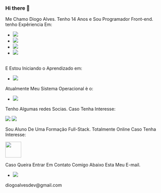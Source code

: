 ### Hi there 👋

Me Chamo Diogo Alves. Tenho 14 Anos e Sou Programador Front-end. tenho Expêriencia Em:

 - <img src="https://img.shields.io/badge/HTML5-E34F26?style=for-the-badge&logo=html5&logoColor=white">
 - <img src="https://img.shields.io/badge/CSS3-1572B6?style=for-the-badge&logo=css3&logoColor=white">
 - <img src="https://img.shields.io/badge/GIT-E44C30?style=for-the-badge&logo=git&logoColor=white">
 - <img src="https://img.shields.io/badge/GitHub-100000?style=for-the-badge&logo=github&logoColor=white">
 <br> 
 E Estou Iniciando o Aprendizado em:
 
 - <img src="https://img.shields.io/badge/JavaScript-F7DF1E?style=for-the-badge&logo=javascript&logoColor=black">

 Atualmente Meu Sistema Operacional è o:

- <img src="https://img.shields.io/badge/Windows-0078D6?style=for-the-badge&logo=windows&logoColor=white">

Tenho Algumas redes Socias. Caso Tenha Interesse:

<a href="https://www.facebook.com/profile.php?id=100031280310090"><img src="https://img.shields.io/badge/Facebook-1877F2?style=for-the-badge&logo=facebook&logoColor=white"></a>
 <a href="https://www.instagram.com/diogoalveessz/?next=%2F"><img src="https://img.shields.io/badge/Instagram-E4405F?style=for-the-badge&logo=instagram&logoColor=white"> </a>

Sou Aluno De Uma Formação Full-Stack. Totalmente Online Caso Tenha Interesse:

<a href="https://rodolfomori.com.br/devclub-n1/"><img src="https://media.licdn.com/dms/image/D4D0BAQGs0Jd8tULJZw/company-logo_200_200/0/1659810942474/dev_club_devs_logo?e=2147483647&v=beta&t=XCpZ9XZyOCsTxcUrqMIHKXHsTOL1_14IgXm43w6OJ3Y" height="50px"></a>



Caso Queira Entrar Em Contato Comigo Abaixo Esta Meu E-mail.

- <img src="https://img.shields.io/badge/Gmail-D14836?style=for-the-badge&logo=gmail&logoColor=white"> 
<p>diogoalvesdev@gmail.com</p>





